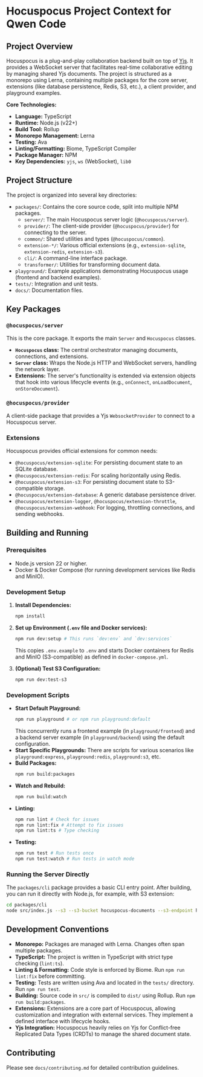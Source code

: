 # Hocuspocus Project Context for Qwen Code

## Project Overview

Hocuspocus is a plug-and-play collaboration backend built on top of [Yjs](https://github.com/yjs/yjs). It provides a WebSocket server that facilitates real-time collaborative editing by managing shared Yjs documents. The project is structured as a monorepo using Lerna, containing multiple packages for the core server, extensions (like database persistence, Redis, S3, etc.), a client provider, and playground examples.

**Core Technologies:**
- **Language:** TypeScript
- **Runtime:** Node.js (v22+)
- **Build Tool:** Rollup
- **Monorepo Management:** Lerna
- **Testing:** Ava
- **Linting/Formatting:** Biome, TypeScript Compiler
- **Package Manager:** NPM
- **Key Dependencies:** `yjs`, `ws` (WebSocket), `lib0`

## Project Structure

The project is organized into several key directories:
- `packages/`: Contains the core source code, split into multiple NPM packages.
  - `server/`: The main Hocuspocus server logic (`@hocuspocus/server`).
  - `provider/`: The client-side provider (`@hocuspocus/provider`) for connecting to the server.
  - `common/`: Shared utilities and types (`@hocuspocus/common`).
  - `extension-*/`: Various official extensions (e.g., `extension-sqlite`, `extension-redis`, `extension-s3`).
  - `cli/`: A command-line interface package.
  - `transformer/`: Utilities for transforming document data.
- `playground/`: Example applications demonstrating Hocuspocus usage (frontend and backend examples).
- `tests/`: Integration and unit tests.
- `docs/`: Documentation files.

## Key Packages

### `@hocuspocus/server`
This is the core package. It exports the main `Server` and `Hocuspocus` classes.
- **`Hocuspocus` class:** The central orchestrator managing documents, connections, and extensions.
- **`Server` class:** Wraps the Node.js HTTP and WebSocket servers, handling the network layer.
- **Extensions:** The server's functionality is extended via extension objects that hook into various lifecycle events (e.g., `onConnect`, `onLoadDocument`, `onStoreDocument`).

### `@hocuspocus/provider`
A client-side package that provides a Yjs `WebsocketProvider` to connect to a Hocuspocus server.

### Extensions
Hocuspocus provides official extensions for common needs:
- `@hocuspocus/extension-sqlite`: For persisting document state to an SQLite database.
- `@hocuspocus/extension-redis`: For scaling horizontally using Redis.
- `@hocuspocus/extension-s3`: For persisting document state to S3-compatible storage.
- `@hocuspocus/extension-database`: A generic database persistence driver.
- `@hocuspocus/extension-logger`, `@hocuspocus/extension-throttle`, `@hocuspocus/extension-webhook`: For logging, throttling connections, and sending webhooks.

## Building and Running

### Prerequisites
- Node.js version 22 or higher.
- Docker & Docker Compose (for running development services like Redis and MinIO).

### Development Setup
1.  **Install Dependencies:**
    ```bash
    npm install
    ```
2.  **Set up Environment (`.env` file and Docker services):**
    ```bash
    npm run dev:setup # This runs `dev:env` and `dev:services`
    ```
    This copies `.env.example` to `.env` and starts Docker containers for Redis and MinIO (S3-compatible) as defined in `docker-compose.yml`.

3.  **(Optional) Test S3 Configuration:**
    ```bash
    npm run dev:test-s3
    ```

### Development Scripts
- **Start Default Playground:**
    ```bash
    npm run playground # or npm run playground:default
    ```
    This concurrently runs a frontend example (in `playground/frontend`) and a backend server example (in `playground/backend`) using the default configuration.
- **Start Specific Playgrounds:** There are scripts for various scenarios like `playground:express`, `playground:redis`, `playground:s3`, etc.
- **Build Packages:**
    ```bash
    npm run build:packages
    ```
- **Watch and Rebuild:**
    ```bash
    npm run build:watch
    ```
- **Linting:**
    ```bash
    npm run lint # Check for issues
    npm run lint:fix # Attempt to fix issues
    npm run lint:ts # Type checking
    ```
- **Testing:**
    ```bash
    npm run test # Run tests once
    npm run test:watch # Run tests in watch mode
    ```

### Running the Server Directly
The `packages/cli` package provides a basic CLI entry point. After building, you can run it directly with Node.js, for example, with S3 extension:
```bash
cd packages/cli
node src/index.js --s3 --s3-bucket hocuspocus-documents --s3-endpoint http://localhost:9000
```

## Development Conventions

- **Monorepo:** Packages are managed with Lerna. Changes often span multiple packages.
- **TypeScript:** The project is written in TypeScript with strict type checking (`lint:ts`).
- **Linting & Formatting:** Code style is enforced by Biome. Run `npm run lint:fix` before committing.
- **Testing:** Tests are written using Ava and located in the `tests/` directory. Run `npm run test`.
- **Building:** Source code in `src/` is compiled to `dist/` using Rollup. Run `npm run build:packages`.
- **Extensions:** Extensions are a core part of Hocuspocus, allowing customization and integration with external services. They implement a defined interface with lifecycle hooks.
- **Yjs Integration:** Hocuspocus heavily relies on Yjs for Conflict-free Replicated Data Types (CRDTs) to manage the shared document state.

## Contributing
Please see `docs/contributing.md` for detailed contribution guidelines.